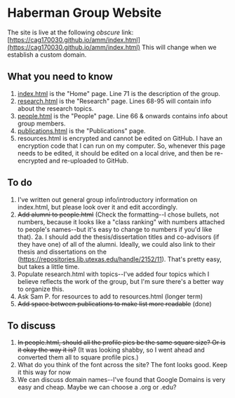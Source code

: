 # Haberman Group Website

The site is live at the following *obscure* link: [https://cag170030.github.io/amm/index.html](https://cag170030.github.io/amm/index.html) This will change when we establish a custom domain.

## What you need to know
1. [index.html](https://github.com/cag170030/amm/blob/main/index.html)  is the "Home" page. Line 71 is the description of the group.
2. [research.html](https://github.com/cag170030/amm/blob/main/research.html) is the "Research" page. Lines 68-95 will contain info about the research topics.
3. [people.html](https://github.com/cag170030/amm/blob/main/people.html)  is the "People" page. Line 66 & onwards contains info about group members.
4. [publications.html](https://github.com/cag170030/amm/blob/main/publications.html) is the "Publications" page. 
5. resources.html is encrypted and cannot be edited on GitHub. I have an encryption code that I can run on my computer. So, whenever this page needs to be edited, it should be edited on a local drive, and then be re-encrypted and re-uploaded to GitHub.
 
## To do
1. I've written out general group info/introductory information on index.html, but please look over it and edit accordingly.
2. ~~Add alumni to people.html~~ (Check the formatting--I chose bullets, not numbers, because it looks like a "class ranking" with numbers attached to people's names--but it's easy to change to numbers if you'd like that).
 2a. I should add the thesis/dissertation titles and co-advisors (if they have one) of all of the alumni. Ideally, we could also link to their thesis and dissertations on the (https://repositories.lib.utexas.edu/handle/2152/11). That's pretty easy, but takes a little time.
3. Populate research.html with topics--I've added four topics which I believe reflects the work of the group, but I'm sure there's a better way to organize this.
4. Ask Sam P. for resources to add to resources.html (longer term)
5. ~~Add space between publications to make list more readable~~ (done)

## To discuss
1. ~~In people.html, should all the profile pics be the same square size? Or is it okay the way it is?~~ (It was looking shabby, so I went ahead and converted them all to square profile pics.)
2. What do you think of the font across the site?
 The font looks good. Keep it this way for now
3. We can discuss domain names--I've found that Google Domains is very easy and cheap. Maybe we can choose a .org or .edu? 
